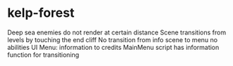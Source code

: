 # kelp-forest
Deep sea enemies do not render at certain distance
Scene transitions from levels by touching the end cliff
No transition from info scene to menu
no abilities UI 
Menu: information to credits
MainMenu script has information function for transitioning
